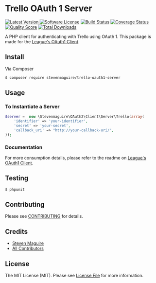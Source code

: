# Trello OAuth 1 Server

[![Latest Version](https://img.shields.io/github/release/stevenmaguire/trello-oauth1-server.svg?style=flat-square)](https://github.com/stevenmaguire/trello-oauth1-server/releases)
[![Software License](https://img.shields.io/badge/license-MIT-brightgreen.svg?style=flat-square)](LICENSE.md)
[![Build Status](https://img.shields.io/travis/stevenmaguire/trello-oauth1-server/master.svg?style=flat-square&1)](https://travis-ci.org/stevenmaguire/trello-oauth1-server)
[![Coverage Status](https://img.shields.io/scrutinizer/coverage/g/stevenmaguire/trello-oauth1-server.svg?style=flat-square)](https://scrutinizer-ci.com/g/stevenmaguire/trello-oauth1-server/code-structure)
[![Quality Score](https://img.shields.io/scrutinizer/g/stevenmaguire/trello-oauth1-server.svg?style=flat-square)](https://scrutinizer-ci.com/g/stevenmaguire/trello-oauth1-server)
[![Total Downloads](https://img.shields.io/packagist/dt/stevenmaguire/trello-oauth1-server.svg?style=flat-square)](https://packagist.org/packages/stevenmaguire/trello-oauth1-server)

A PHP client for authenticating with Trello using OAuth 1. This package is made for the [League's OAuth1 Client](https://github.com/thephpleague/oauth1-client).

## Install

Via Composer

``` bash
$ composer require stevenmaguire/trello-oauth1-server
```

## Usage

### To Instantiate a Server

```php
$server =  new \Stevenmaguire\OAuth2\Client\Server\Trello(array(
    'identifier' => 'your-identifier',
    'secret' => 'your-secret',
    'callback_uri' => "http://your-callback-uri/",
));
```

### Documentation

For more consumption details, please refer to the readme on [League's OAuth1 Client](https://github.com/thephpleague/oauth1-client).

## Testing

``` bash
$ phpunit
```

## Contributing

Please see [CONTRIBUTING](CONTRIBUTING.md) for details.

## Credits

- [Steven Maguire](https://github.com/stevenmaguire)
- [All Contributors](https://github.com/stevenmaguire/trello-php/contributors)

## License

The MIT License (MIT). Please see [License File](LICENSE.md) for more information.

